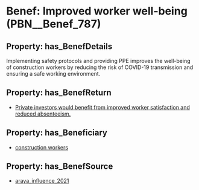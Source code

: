 # Benef: __Improved worker well-being__ (PBN__Benef_787)

## Property: has_BenefDetails

Implementing safety protocols and providing PPE improves the well-being of construction workers by reducing the risk of COVID-19 transmission and ensuring a safe working environment.

## Property: has_BenefReturn

* [Private investors would benefit from improved worker satisfaction and reduced absenteeism.](../BenefReturn/PBN__BenefReturn_855)

## Property: has_Beneficiary

* [construction workers](../Stakeholder/PBN__Stakeholder_197)

## Property: has_BenefSource

* [araya_influence_2021](../Article/PBN__Article_157)

